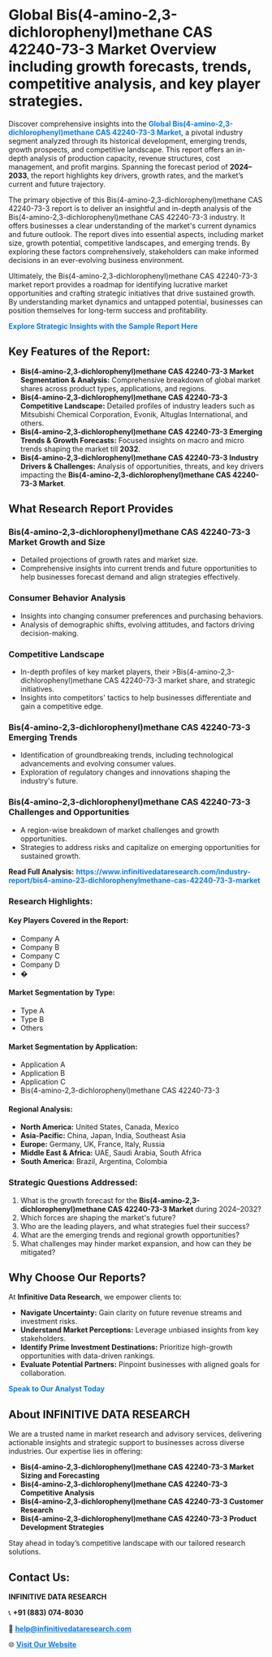 <h1>Global Bis(4-amino-2,3-dichlorophenyl)methane CAS 42240-73-3 Market Overview including growth forecasts, trends, competitive analysis, and key player strategies.</h1>
<p>
Discover comprehensive insights into the 
<a href="https://www.infinitivedataresearch.com/industry-report/bis4-amino-23-dichlorophenylmethane-cas-42240-73-3-market" rel="dofollow" style="color: #007BFF; text-decoration: none;"><strong>Global Bis(4-amino-2,3-dichlorophenyl)methane CAS 42240-73-3 Market</strong></a>, a pivotal industry segment analyzed through its historical development, emerging trends, growth prospects, and competitive landscape. This report offers an in-depth analysis of production capacity, revenue structures, cost management, and profit margins. Spanning the forecast period of <strong>2024–2033</strong>, the report highlights key drivers, growth rates, and the market’s current and future trajectory.
</p>
<p>
The primary objective of this Bis(4-amino-2,3-dichlorophenyl)methane CAS 42240-73-3 report is to deliver an insightful and in-depth analysis of the Bis(4-amino-2,3-dichlorophenyl)methane CAS 42240-73-3 industry. It offers businesses a clear understanding of the market's current dynamics and future outlook. The report dives into essential aspects, including market size, growth potential, competitive landscapes, and emerging trends. By exploring these factors comprehensively, stakeholders can make informed decisions in an ever-evolving business environment.
</p>
<p>
Ultimately, the Bis(4-amino-2,3-dichlorophenyl)methane CAS 42240-73-3 market report provides a roadmap for identifying lucrative market opportunities and crafting strategic initiatives that drive sustained growth. By understanding market dynamics and untapped potential, businesses can position themselves for long-term success and profitability.
</p>
<p>
<a href="https://www.infinitivedataresearch.com/request-sample/reportId=111529" style="color: #007BFF; text-decoration: none;"><strong>Explore Strategic Insights with the Sample Report Here</strong></a>
</p>

<h2>Key Features of the Report:</h2>
<ul>
<li><strong>Bis(4-amino-2,3-dichlorophenyl)methane CAS 42240-73-3 Market Segmentation & Analysis:</strong> Comprehensive breakdown of global market shares across product types, applications, and regions.</li>
<li><strong>Bis(4-amino-2,3-dichlorophenyl)methane CAS 42240-73-3 Competitive Landscape:</strong> Detailed profiles of industry leaders such as Mitsubishi Chemical Corporation, Evonik, Altuglas International, and others.</li>
<li><strong>Bis(4-amino-2,3-dichlorophenyl)methane CAS 42240-73-3 Emerging Trends & Growth Forecasts:</strong> Focused insights on macro and micro trends shaping the market till <strong>2032</strong>.</li>
<li><strong>Bis(4-amino-2,3-dichlorophenyl)methane CAS 42240-73-3 Industry Drivers & Challenges:</strong> Analysis of opportunities, threats, and key drivers impacting the <strong>Bis(4-amino-2,3-dichlorophenyl)methane CAS 42240-73-3 Market</strong>.</li>
</ul>

<h2>What Research Report Provides</h2>
<h3>Bis(4-amino-2,3-dichlorophenyl)methane CAS 42240-73-3 Market Growth and Size</h3>
<ul>
<li>Detailed projections of growth rates and market size.</li>
<li>Comprehensive insights into current trends and future opportunities to help businesses forecast demand and align strategies effectively.</li>
</ul>

<h3>Consumer Behavior Analysis</h3>
<ul>
<li>Insights into changing consumer preferences and purchasing behaviors.</li>
<li>Analysis of demographic shifts, evolving attitudes, and factors driving decision-making.</li>
</ul>

<h3>Competitive Landscape</h3>
<ul>
<li>In-depth profiles of key market players, their >Bis(4-amino-2,3-dichlorophenyl)methane CAS 42240-73-3 market share, and strategic initiatives.</li>
<li>Insights into competitors' tactics to help businesses differentiate and gain a competitive edge.</li>
</ul>

<h3>Bis(4-amino-2,3-dichlorophenyl)methane CAS 42240-73-3 Emerging Trends</h3>
<ul>
<li>Identification of groundbreaking trends, including technological advancements and evolving consumer values.</li>
<li>Exploration of regulatory changes and innovations shaping the industry's future.</li>
</ul>

<h3>Bis(4-amino-2,3-dichlorophenyl)methane CAS 42240-73-3 Challenges and Opportunities</h3>
<ul>
<li>A region-wise breakdown of market challenges and growth opportunities.</li>
<li>Strategies to address risks and capitalize on emerging opportunities for sustained growth.</li>
</ul>
<p><strong>Read Full Analysis:</strong> <a href="https://www.infinitivedataresearch.com/industry-report/bis4-amino-23-dichlorophenylmethane-cas-42240-73-3-market" rel="dofollow" style="color: #007BFF; text-decoration: none;"><strong>https://www.infinitivedataresearch.com/industry-report/bis4-amino-23-dichlorophenylmethane-cas-42240-73-3-market</strong></a></p>
<h3>Research Highlights:</h3>
<h4>Key Players Covered in the Report:</h4>
<ul><li>Company A</li><li>Company B</li><li>Company C</li><li>Company D</li><li>�</li></ul>
<h4>Market Segmentation by Type:</h4>
<ul><li>Type A</li><li>Type B</li><li>Others</li></ul>
<h4>Market Segmentation by Application:</h4>
<ul><li>Application A</li><li>Application B</li><li>Application C</li><li>Bis(4-amino-2,3-dichlorophenyl)methane CAS 42240-73-3</li></ul>

<h4>Regional Analysis:</h4>
<ul>
<li><strong>North America:</strong> United States, Canada, Mexico</li>
<li><strong>Asia-Pacific:</strong> China, Japan, India, Southeast Asia</li>
<li><strong>Europe:</strong> Germany, UK, France, Italy, Russia</li>
<li><strong>Middle East & Africa:</strong> UAE, Saudi Arabia, South Africa</li>
<li><strong>South America:</strong> Brazil, Argentina, Colombia</li>
</ul>

<h3>Strategic Questions Addressed:</h3>
<ol>
<li>What is the growth forecast for the <strong>Bis(4-amino-2,3-dichlorophenyl)methane CAS 42240-73-3 Market</strong> during 2024–2032?</li>
<li>Which forces are shaping the market's future?</li>
<li>Who are the leading players, and what strategies fuel their success?</li>
<li>What are the emerging trends and regional growth opportunities?</li>
<li>What challenges may hinder market expansion, and how can they be mitigated?</li>
</ol>

<h2>Why Choose Our Reports?</h2>
<p>At <strong>Infinitive Data Research</strong>, we empower clients to:</p>
<ul>
<li><strong>Navigate Uncertainty:</strong> Gain clarity on future revenue streams and investment risks.</li>
<li><strong>Understand Market Perceptions:</strong> Leverage unbiased insights from key stakeholders.</li>
<li><strong>Identify Prime Investment Destinations:</strong> Prioritize high-growth opportunities with data-driven rankings.</li>
<li><strong>Evaluate Potential Partners:</strong> Pinpoint businesses with aligned goals for collaboration.</li>
</ul>
<p><a href="https://www.infinitivedataresearch.com/industry-report/bis4-amino-23-dichlorophenylmethane-cas-42240-73-3-market" rel="dofollow" style="color: #007BFF; text-decoration: none;"><strong>Speak to Our Analyst Today</strong></a></p>

<h2>About INFINITIVE DATA RESEARCH</h2>
<p>We are a trusted name in market research and advisory services, delivering actionable insights and strategic support to businesses across diverse industries. Our expertise lies in offering:</p>
<ul>
<li><strong>Bis(4-amino-2,3-dichlorophenyl)methane CAS 42240-73-3 Market Sizing and Forecasting</strong></li>
<li><strong>Bis(4-amino-2,3-dichlorophenyl)methane CAS 42240-73-3 Competitive Analysis</strong></li>
<li><strong>Bis(4-amino-2,3-dichlorophenyl)methane CAS 42240-73-3 Customer Research</strong></li>
<li><strong>Bis(4-amino-2,3-dichlorophenyl)methane CAS 42240-73-3 Product Development Strategies</strong></li>
</ul>
<p>Stay ahead in today’s competitive landscape with our tailored research solutions.</p>

<h2>Contact Us:</h2>
<p><strong>INFINITIVE DATA RESEARCH</strong></p>
<p>📞 <strong>+91 (883) 074-8030</strong></p>
<p>📧 <strong><a href="mailto:help@infinitivedataresearch.com" style="color: #007BFF;">help@infinitivedataresearch.com</a></strong></p>
<p>🌐 <strong><a href="https://www.infinitivedataresearch.com" rel="dofollow" style="color: #007BFF;">Visit Our Website</a></strong></p>